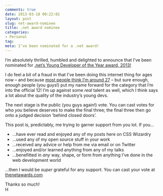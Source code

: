 ```yaml
---
comments: true
date: 2013-03-18 00:22:02
layout: post
slug: net-award-nominee
title: .net award nominee
categories:
- Personal
tag:
meta: I’ve been nominated for a .net award!
---
```


I’m absolutely thrilled, humbled and delighted to announce that I’ve been
nominated for [.net’s Young Developer of the Year award, 2013!](http://www.thenetawards.com/)

I do feel a bit of a fraud in that I’ve been doing this internet thing for ages
now – and because [most people think I’m around 27](https://twitter.com/csswizardry/status/277793781300994049) –
but sure enough, enough people (you guys!) put my name forward for the category
that I’m into the official 12! I’m up against some _real_ talent as well, which I
think says a lot about the quality of the industry’s young devs.

The next stage is the public (you guys again!) vote. You can cast votes for who
_you_ believe deserves to make the final three; the final three then go onto a
judged decision ‘behind closed doors’.

This post is, predictably, me trying to garner support from you lot. If you…

* …have ever read and enjoyed any of my posts here on CSS Wizardry
* …used any of my open source stuff in your work
* …received any advice or help from me via email or on Twitter
* …enjoyed and/or learned anything from any of my talks
* …benefitted in _any_ way, shape, or form from anything I’ve done in the web
  development world

…then I would be _super_ grateful for any support. You can cast your vote at
[thenetawards.com](http://www.thenetawards.com/)

Thanks so much!  
H
